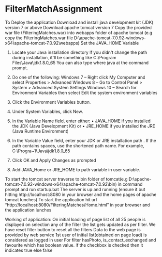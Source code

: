 # FilterMatchAssignment
To Deploy the application
Download and install java development kit (JDK) version 7 or above
Download apache tomcat version 7
Copy the provided war file (FilteringMatches.war) into webapps folder of apache tomcat (e.g  copy the FilteringMatches.war file  D:\apache-tomcat-7.0.92-windows-x64\apache-tomcat-7.0.92\webapps)
Set the JAVA_HOME Variable
1.	Locate your Java installation directory
If you didn't change the path during installation, it'll be something like C:\Program Files\Java\jdk1.8.0_65
You can also type where java at the command prompt.
2.	Do one of the following:
Windows 7 – Right click My Computer and select Properties > Advanced 
Windows 8 – Go to Control Panel > System > Advanced System Settings
Windows 10 – Search for Environment Variables then select Edit the system environment variables
3.	Click the Environment Variables button.
4.	Under System Variables, click New.
5.	In the Variable Name field, enter either:
•	JAVA_HOME if you installed the JDK (Java Development Kit)
or
•	JRE_HOME if you installed the JRE (Java Runtime Environment) 
6.	In the Variable Value field, enter your JDK or JRE installation path .
If the path contains spaces, use the shortened path name. For example, C:\Progra~1\Java\jdk1.8.0_65

  
7.	Click OK and Apply Changes as prompted
8.	Add  JAVA_Home or JRE_HOME to path variable in user variable.

To start the tomcat server traverse to bin folder of tomcat(e.g D:\apache-tomcat-7.0.92-windows-x64\apache-tomcat-7.0.92\bin) in command prompt and run startup.bat 
The server is up and running (ensure it but hitting http://localhost:8080 in your browser and the home pages of apache tomcat lunches)
To start the application hit url “http://localhost:8080/FilteringMatches/Home.html” in your browser and the application lunches

Working of application:
On initial loading of page list of all 25 people is displayed on selection any of the filter the list gets updated as per filter. 
We have reset filter button to reset all the filters
Data to the web page is provided by web service
1st  user of initial list(obtained on page load) is considered as logged in user
For filter hasPhoto, is_contact_exchanged and favourite which has boolean value. If the checkbox is checked then it indicates true else false



